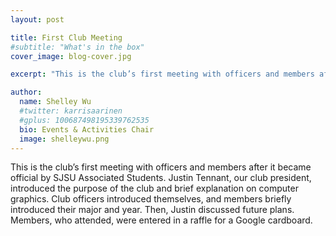 ```yaml
---
layout: post

title: First Club Meeting
#subtitle: "What's in the box"
cover_image: blog-cover.jpg

excerpt: "This is the club’s first meeting with officers and members after it became official by SJSU Associated Students."

author:
  name: Shelley Wu
  #twitter: karrisaarinen
  #gplus: 100687498195339762535
  bio: Events & Activities Chair
  image: shelleywu.png
---
```


This is the club’s first meeting with officers and members after it became official by SJSU Associated Students. Justin Tennant, our club president, introduced the purpose of the club and brief explanation on computer graphics. Club officers introduced themselves, and members briefly introduced their major and year. Then, Justin discussed future plans. Members, who attended, were entered in a raffle for a Google cardboard.
